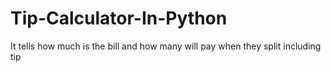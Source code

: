# Tip-Calculator-In-Python
It tells how much is the bill and how many will pay when they split including tip
